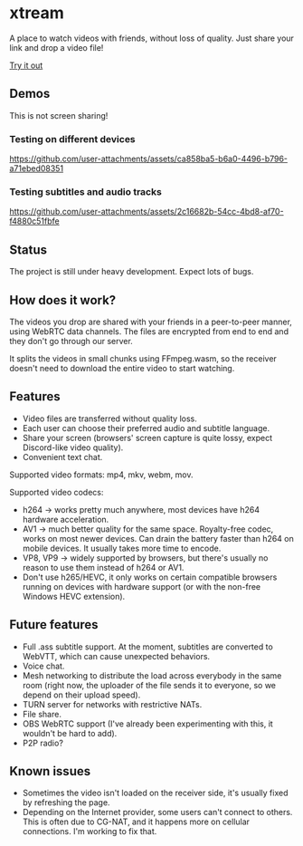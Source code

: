 # xtream
A place to watch videos with friends, without loss of quality. Just share your link and drop a video file!

[Try it out](https://xtream.chabal.es)

## Demos
This is not screen sharing!

### Testing on different devices
https://github.com/user-attachments/assets/ca858ba5-b6a0-4496-b796-a71ebed08351

### Testing subtitles and audio tracks
https://github.com/user-attachments/assets/2c16682b-54cc-4bd8-af70-f4880c51fbfe

## Status
The project is still under heavy development. Expect lots of bugs.

## How does it work?
The videos you drop are shared with your friends in a peer-to-peer manner, using WebRTC data channels. The files are encrypted from end to end and they don't go through our server.

It splits the videos in small chunks using FFmpeg.wasm, so the receiver doesn't need to download the entire video to start watching.

## Features
- Video files are transferred without quality loss.
- Each user can choose their preferred audio and subtitle language.
- Share your screen (browsers' screen capture is quite lossy, expect Discord-like video quality).
- Convenient text chat.

Supported video formats: mp4, mkv, webm, mov.

Supported video codecs:
- h264 -> works pretty much anywhere, most devices have h264 hardware acceleration.
- AV1 -> much better quality for the same space. Royalty-free codec, works on most newer devices. Can drain the battery faster than h264 on mobile devices. It usually takes more time to encode.
- VP8, VP9 -> widely supported by browsers, but there's usually no reason to use them instead of h264 or AV1.
- Don't use h265/HEVC, it only works on certain compatible browsers running on devices with hardware support (or with the non-free Windows HEVC extension).

## Future features
- Full .ass subtitle support. At the moment, subtitles are converted to WebVTT, which can cause unexpected behaviors.
- Voice chat.
- Mesh networking to distribute the load across everybody in the same room (right now, the uploader of the file sends it to everyone, so we depend on their upload speed).
- TURN server for networks with restrictive NATs.
- File share.
- OBS WebRTC support (I've already been experimenting with this, it wouldn't be hard to add).
- P2P radio?

## Known issues
- Sometimes the video isn't loaded on the receiver side, it's usually fixed by refreshing the page.
- Depending on the Internet provider, some users can't connect to others. This is often due to CG-NAT, and it happens more on cellular connections. I'm working to fix that.
